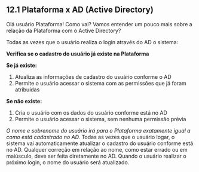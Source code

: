 ## 12.1 Plataforma x AD (Active Directory)

Olá usuário Plataforma! Como vai? Vamos entender um pouco mais sobre a relação da Plataforma com o Active Directory?

Todas as vezes que o usuário realiza o login através do AD o sistema:

**Verifica se o cadastro do usuário já existe na Plataforma**

**Se já existe:**

1. Atualiza as informações de cadastro do usuário conforme o AD
2. Permite o usuário acessar o sistema com as permissões que já foram atribuídas

**Se não existe:**

1. Cria o usuário com os dados do usuário conforme está no AD
2. Permite o usuário acessar o sistema, sem nenhuma permissão prévia

*_O nome e sobrenome do usuário irá para o Plataforma exatamente igual a como está cadastrado no AD._* Todas as vezes que o usuário logar, o sistema vai automaticamente atualizar o cadastro do usuário conforme está no AD. Qualquer correção em relação ao nome, como estar errado ou em maiúsculo, deve ser feita diretamente no AD. Quando o usuário realizar o próximo login, o nome do usuário será atualizado.

